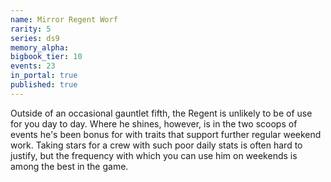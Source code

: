 ```yaml
---
name: Mirror Regent Worf
rarity: 5
series: ds9
memory_alpha:
bigbook_tier: 10
events: 23
in_portal: true
published: true
---
```


Outside of an occasional gauntlet fifth, the Regent is unlikely to be of use for you day to day. Where he shines, however, is in the two scoops of events he's been bonus for with traits that support further regular weekend work. Taking stars for a crew with such poor daily stats is often hard to justify, but the frequency with which you can use him on weekends is among the best in the game.
